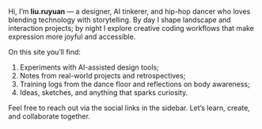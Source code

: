 Hi, I’m **liu.ruyuan** — a designer, AI tinkerer, and hip-hop dancer who loves blending technology with storytelling. By day I shape landscape and interaction projects; by night I explore creative coding workflows that make expression more joyful and accessible.

On this site you’ll find:

1. Experiments with AI-assisted design tools;
2. Notes from real-world projects and retrospectives;
3. Training logs from the dance floor and reflections on body awareness;
4. Ideas, sketches, and anything that sparks curiosity.

Feel free to reach out via the social links in the sidebar. Let’s learn, create, and collaborate together.
